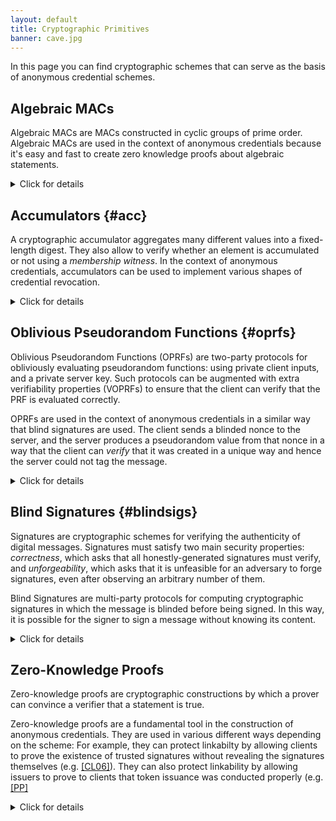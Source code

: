 ```yaml
---
layout: default
title: Cryptographic Primitives
banner: cave.jpg
---
```

<!---
For each primitive we start with a quick summary and an overview of how/why
that primitive is used in the context of anonymous credentials.

After that, in the <details> block we can go into more details. For example:
- Literature overview
- Security properties
- Links to implementations
- Miscelaneous notes, drawbacks, etc.
-->

<style>

h2 {
    font-size: 1.5em;
}

h3 {
    font-size: 1.2em;
}

details > *:not(summary){
  margin-left: 2em;
}

ul,li {
  margin-left: 4em;
}

</style>


In this page you can find cryptographic schemes that can serve as the basis of anonymous credential schemes.

## Algebraic MACs

Algebraic MACs are MACs constructed in cyclic groups of prime order. Algebraic
MACs are used in the context of anonymous credentials because it's easy and
fast to create zero knowledge proofs about algebraic statements.

<details>
<summary markdown="span">Click for details</summary>

Algebraic MACs must satisfy *correctness* -- that honestly generated MACs must
verify correctly -- and *existential unforgeability* -- that those without
access to the symmetric key cannot generate MACs on new data.

MACs of this nature are combined with ZK proofs to construct anonymous
credentials, for example see Chase et al. [[CMZ14]].

</details>

## Accumulators {#acc}

A cryptographic accumulator aggregates many different values into a
fixed-length digest. They also allow to verify whether an element is
accumulated or not using a *membership witness*. In the context of anonymous
credentials, accumulators can be used to implement various shapes of credential
revocation.

<details>
<summary markdown="span">Click for details</summary>
Accumulators were first introduced by [Benaloh and De
Mare](https://link.springer.com/content/pdf/10.1007%2F3-540-48285-7_24.pdf) as
a time-stamping protocol.

The main constructions for dynamic accumulators according to [Benarroch et
al](https://eprint.iacr.org/2019/1255.pdf) and [Boneh et
al](https://eprint.iacr.org/2018/1188.pdf) are:

- RSA-Based: Slow to bootstrap, reasonable performance for updates, proof
  generation and verification ([BP97, CL02, LLX07, Lip12])
- ECC-based: Smaller and faster proofs than RSA. Setup parameters large and the
  number of elements they support is fixed after creation. Work on curves that
  support bilinear pairings. ([DT08, CKS09, Ngu05])
- Merkle hash trees: Short setup parameters and accumulator size depends on
  tree depth ([[Mer88, CHKO08])

[Example ECC-based scheme](https://eprint.iacr.org/2020/777.pdf)
and [example RSA-based implementation](https://github.com/mikelodder7/accumulator-rs).

</details>

## Oblivious Pseudorandom Functions {#oprfs}

Oblivious Pseudorandom Functions (OPRFs) are two-party protocols for obliviously
evaluating pseudorandom functions: using private client inputs, and a private
server key. Such protocols can be augmented with extra verifiability properties
(VOPRFs) to ensure that the client can verify that the PRF is evaluated
correctly.

OPRFs are used in the context of anonymous credentials in a similar way that
blind signatures are used. The client sends a blinded nonce to the server, and
the server produces a pseudorandom value from that nonce in a way that the
client can *verify* that it was created in a unique way and hence the server
could not tag the message.

<details>
<summary markdown="span">Click for details</summary>

The key security properties of such protocols are that the final output is
*pseudorandom* against malicious clients, and that malicious servers cannot
learn anything about client inputs. If *verifiability* is required, servers
must prove to the client that the PRF output is correct.

OPRF constructions typically considered in anonymous credential schemes include
[[JKK14]] and [[NR04]].
</details>

## Blind Signatures {#blindsigs}

Signatures are cryptographic schemes for verifying the authenticity of digital
messages. Signatures must satisfy two main security properties: *correctness*,
which asks that all honestly-generated signatures must verify, and *unforgeability*,
which asks that it is unfeasible for an adversary to forge signatures, even after
observing an arbitrary number of them.

Blind Signatures are multi-party protocols for computing cryptographic signatures
in which the message is blinded before being signed. In this way, it is possible
for the signer to sign a message without knowing its content.

<details>
<summary markdown="span">Click for details</summary>

### Blind RSA signature

Chaum's Blind RSA signature scheme, [analyzed by Bellare et al.](https://link.springer.com/article/10.1007/s00145-002-0120-1)
is perhaps the most widely known blind signature scheme. Variations of this protocol,
using different message encoding schemes such as FDH and PSS, have been proposed
and implemented. Blind RSA can also be made partially oblivious to support a
fixed amount of public attributes [[AF96]], albeit at significant performance costs.

### Blind Schnorr signatures

Schnorr signatures gave rise to a plethora of variants, some of them with
applications to anonymous credentials and e-voting. A Blind Schnorr signature
scheme is a two-party protocol for receiving valid Schnorr signatures on hidden
inputs.

Derived from Schnorr blind signatures, [partially blind signatures](https://www.iacr.org/archive/crypto2000/18800272/18800272.pdf) (Abe et al.) are signatures which allow the signature to contain a non-blinded part,
that is mutually shared between the server and the client.

Security of most Schnorr signature variants reduces to the ROS problem [[Sch01]].
[[BLL+20]] demonstrated a polynomial-time attack against this problem, improving
on Wagner's subexponential-time attack. This impacted most known Schnorr variants.
[[FPS20]] introduced a variant of Schnorr's protocol that is not known to be
vulnerable to this attack.

### BBS+ signatures (Boneh-Boyen-Shacham signatures) {#blindsig-bbs}

First introduced by [by Boneh et al.](http://crypto.stanford.edu/~dabo/papers/groupsigs.pdf)
as BBS signatures, and then later improved
[by Au et al.](http://web.cs.iastate.edu/~wzhang/teach-552/ReadingList/552-14.pdf)
as BBS+ signatures. Also studied [by Camenisch et al.](https://eprint.iacr.org/2016/663.pdf).

They allow the multi-message signing while producing a single output
signature. This fits naturally the use case of attributes in anonymous
credentials.

While pairings are used during the scheme, they are not used for signature
verification.

### PS signatures (Pointcheval-Sanders signatures)

[PS signatures] are usually used for threshold issuance.

[Related signature scheme](https://eprint.iacr.org/2020/016.pdf)

### Waters+ signatures

[Meiklejohn et al.](https://www.cs.utexas.edu/~hovav/dist/blindsigs.pdf) built on
a generalized version of Waters signatures, in combination with Groth-Sahai proofs,
to construct a round-optimal, partially oblivious blind signature scheme.

### BLS signatures (Boneh–Lynn–Shacham signatures)

[BLS signatures] are used to create credential schemes with selective attribute disclosure.

### Mercurial Signatures

[Mercurial signatures] are a [useful building block](https://eprint.iacr.org/2018/923.pdf) for privacy-preserving schemes, such as anonymous credentials, delegatable anonymous credentials, and related applications. They allow a signature σ on a message m under a public key pk to be transformed into a signature σ′ on an equivalent message m′ under an equivalent public key pk′ for an appropriate notion of equivalence. For example, pk and pk′ may be unlinkable pseudonyms of the same user, and m and m′ may be unlinkable pseudonyms of a user to whom some capability is delegated.
### Signatures of Knowledge

[Signatures of Knowledge] allow one to issue signatures on behalf of any NP
statement, that can be interpreted as follows: “A person inpossession of a
witness to the statement that x∈L has signed message m.”

</details>

## Zero-Knowledge Proofs

Zero-knowledge proofs are cryptographic constructions by which a prover can
convince a verifier that a statement is true.

Zero-knowledge proofs are a fundamental tool in the construction of anonymous
credentials. They are used in various different ways depending on the scheme:
For example, they can protect linkabilty by allowing clients to prove the
existence of trusted signatures without revealing the signatures themselves
(e.g. [[CL06]]({{site.baseurl}}/schemes.html#cl06)). They can also protect
linkability by allowing issuers to prove to clients that token issuance was
conducted properly (e.g. [[PP]](({{site.baseurl}}/schemes.html#pricacy-pass))

<details>
<summary markdown="span">Click for details</summary>

We demand essentially three main properties from zero knowledge proofs:
*completeness*, which means that honestly-generated proofs should always
verify; *soundness*, which protects the verifier and states that it is
computationally unfeasible for an attacker to generate invalid proofs;
*zero-knowledge*, which means that the proof itself leaks no information
besides what can be already inferred by the statement itself.

Depending on the anonymous credential application, different notion of
soundness might apply.

</details>

[CMZ14]: <https://eprint.iacr.org/2013/516.pdf)>
[JKK14]: <https://eprint.iacr.org/2014/650.pdf>
[NR14]: <http://www.wisdom.weizmann.ac.il/~naor/PAPERS/gdh.ps>
[Mercurial Signatures]: <https://eprint.iacr.org/2020/979>
[Signatures of Knowledge]: <https://eprint.iacr.org/2006/184.pdf>
[BLS signatures]: <https://www.iacr.org/archive/asiacrypt2001/22480516.pdf>
[PS signatures]: <https://eprint.iacr.org/2015/525.pdf>
[BBS+ signatures]: <http://web.cs.iastate.edu/~wzhang/teach-552/ReadingList/552-14.pdf>
[AF96]: <https://link.springer.com/chapter/10.1007/BFb0034851>
[MSF10]: <https://www.cs.utexas.edu/~hovav/dist/blindsigs.pdf>
[Wat04]: <https://eprint.iacr.org/2004/180.pdf>
[Sch01]: <https://link.springer.com/chapter/10.1007%2F3-540-45600-7_1>
[BLL+20]: <https://eprint.iacr.org/2020/945.pdf>
[FPS20]: <https://doi.org/10.1007/978-3-030-45724-2_3>